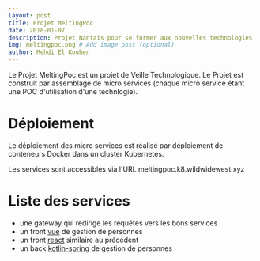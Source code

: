```yaml
---
layout: post
title: Projet MeltingPoc
date: 2018-01-07
description: Projet Nantais pour se former aux nouvelles technologies
img: meltingpoc.png # Add image post (optional)
author: Mehdi El Kouhen
---
```


Le Projet MeltingPoc est un projet de Veille Technologique. Le Projet est construit par assemblage de micro services (chaque micro service étant une POC d'utilisation d'une technlogie).

# Déploiement 

Le déploiement des micro services est réalisé par déploiement de conteneurs Docker dans un cluster Kubernetes.

Les services sont accessibles via l'URL meltingpoc.k8.wildwidewest.xyz

# Liste des services

* une gateway qui redirige les requêtes vers les bons services
* un front [vue](https://meltingpoc.k8.wildwidewest.xyz/gestion-personnes-vue/) de gestion de personnes
* un front [react](https://meltingpoc.k8.wildwidewest.xyz/gestion-personnes-vue/) similaire au précédent
* un back [kotlin-spring](api-personnes) de gestion de personnes
